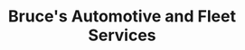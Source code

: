 ---
title: "Bruce's Automotive and Fleet Services"
url: /lakewood/bruces-automotive-and-fleet-services/
shop: Autowerkstatt
---